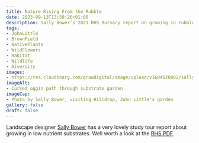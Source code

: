 ```yaml
---
title: Nature Rising From the Rubble
date: 2023-09-13T13:50:26+01:00
description: Sally Bower’s 2021 RHS Bursary report on growing in rubble substrate
tags: 
- JohnLittle
- BrownField
- NativePlants
- WildFlowers
- Habitat
- Wildlife
- Diversity
images: 
- https://res.cloudinary.com/growdigital/image/upload/v1694620002/sally-bower-john-little-hilldrop-hoggin.jpg
imageAlt:
- Curved oggin path through substrate garden
imageCap:
- Photo by Sally Bower, visiting Hilldrop, John Little's garden
gallery: false
draft: false
---
```


Landscape designer [Sally Bower](http://www.sallybower.co.uk/) has a very lovely study tour report about growing in low nutrient substrates. Well worth a look at the [RHS PDF](https://www.rhs.org.uk/education-learning/pdf/bursaries/Bursary-Reports/rhs-bursary-report-sally-bower.pdf).